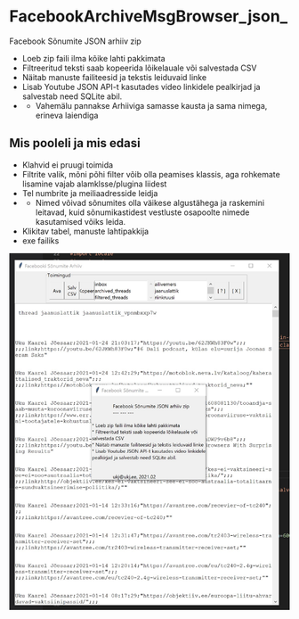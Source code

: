 # FacebookArchiveMsgBrowser_json_
Facebook Sõnumite JSON arhiiv zip

* Loeb zip faili ilma kõike lahti pakkimata
* Filtreeritud teksti saab kopeerida lõikelauale või salvestada CSV
* Näitab manuste failiteesid ja tekstis leiduvaid linke
* Lisab Youtube JSON API-t kasutades video linkidele pealkirjad ja salvestab need SQLite abil.
* * Vahemälu pannakse Arhiiviga samasse kausta ja sama nimega, erineva laiendiga

## Mis pooleli ja mis edasi
- Klahvid ei pruugi toimida
- Filtrite valik, mõni põhi filter võib olla peamises  klassis, aga rohkemate lisamine vajab alamklsse/plugina liidest
- Tel numbrite ja meiliaadresside leidja
- - Nimed võivad sõnumites olla väikese algustähega ja raskemini leitavad, kuid sõnumikastidest vestluste osapoolte nimede kasutamised võiks leida. 
- Klikitav tabel, manuste lahtipakkija
- exe failiks

<img src='https://raw.githubusercontent.com/ukj/FacebookArchiveMsgBrowser_json_/master/Screenshot_20210213-012954_Pydroid%203.jpg' />
